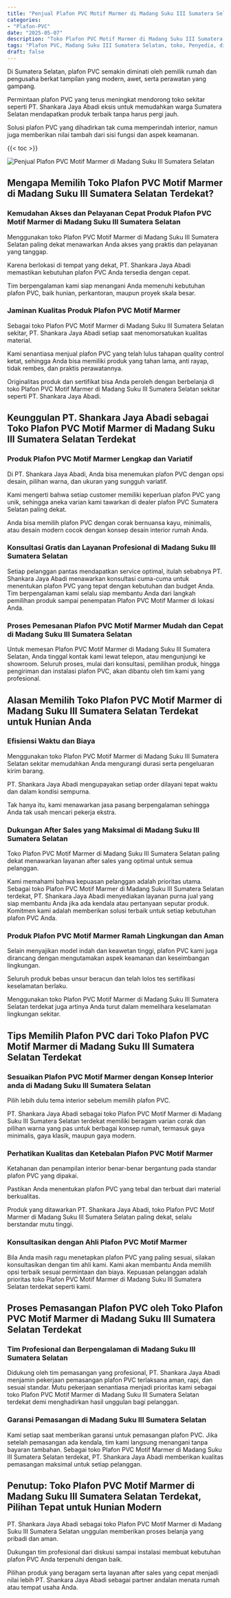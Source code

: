 ```yaml
---
title: "Penjual Plafon PVC Motif Marmer di Madang Suku III Sumatera Selatan"
categories: 
- "Plafon-PVC"
date: "2025-05-07"
description: "Toko Plafon PVC Motif Marmer di Madang Suku III Sumatera Selatan bagi hunian, office, serta gerai. Material unggulan, variasi motif, pilihan warna modern, dengan jasa instalasi dikerjakan oleh tim berpengalaman dan garansi resmi!|Servis penyediaan Plafon PVC Motif Marmer di Madang Suku III Sumatera Selatan bagi keperluan rumah, perkantoran, atau ritel, beserta produk terbaik dan pemasangan oleh tenaga ahli profesional serta jaminan resmi.|Alternatif Plafon PVC Motif Marmer di Madang Suku III Sumatera Selatan yang andal bagi hunian, office, dan gerai, bersama produk terbaik dan pemasangan oleh teknisi ahli dan garansi resmi.|Distribusi Plafon PVC Motif Marmer di Madang Suku III Sumatera Selatan untuk rumah, kantor, serta toko, dengan produk unggulan dan pemasangan dikerjakan oleh tenaga ahli profesional, disertai dengan garansi resmi.}"
tags: "Plafon PVC, Madang Suku III Sumatera Selatan, toko, Penyedia, distributor"
draft: false
---
```


Di Sumatera Selatan, plafon PVC semakin diminati oleh pemilik rumah dan pengusaha berkat tampilan yang modern, awet, serta perawatan yang gampang.

Permintaan plafon PVC yang terus meningkat mendorong toko sekitar seperti PT. Shankara Jaya Abadi eksis untuk memudahkan warga Sumatera Selatan mendapatkan produk terbaik tanpa harus pergi jauh.

Solusi plafon PVC yang dihadirkan tak cuma memperindah interior, namun juga memberikan nilai tambah dari sisi fungsi dan aspek keamanan.

{{< toc >}}

![Penjual Plafon PVC Motif Marmer di Madang Suku III Sumatera Selatan](/images/Plafon-PVC/Penjual-Plafon-PVC-Motif-Marmer-di-Madang-Suku-III-Sumatera-Selatan.png)


## Mengapa Memilih Toko Plafon PVC Motif Marmer di Madang Suku III Sumatera Selatan Terdekat?

### Kemudahan Akses dan Pelayanan Cepat Produk Plafon PVC Motif Marmer di Madang Suku III Sumatera Selatan

Menggunakan toko Plafon PVC Motif Marmer di Madang Suku III Sumatera Selatan paling dekat menawarkan Anda akses yang praktis dan pelayanan yang tanggap.

Karena berlokasi di tempat yang dekat, PT. Shankara Jaya Abadi memastikan kebutuhan plafon PVC Anda tersedia dengan cepat.

Tim berpengalaman kami siap menangani Anda memenuhi kebutuhan plafon PVC, baik hunian, perkantoran, maupun proyek skala besar.

### Jaminan Kualitas Produk Plafon PVC Motif Marmer

Sebagai toko Plafon PVC Motif Marmer di Madang Suku III Sumatera Selatan sekitar, PT. Shankara Jaya Abadi setiap saat menomorsatukan kualitas material.

Kami senantiasa menjual plafon PVC yang telah lulus tahapan quality control ketat, sehingga Anda bisa memiliki produk yang tahan lama, anti rayap, tidak rembes, dan praktis perawatannya.

Originalitas produk dan sertifikat bisa Anda peroleh dengan berbelanja di toko Plafon PVC Motif Marmer di Madang Suku III Sumatera Selatan sekitar seperti PT. Shankara Jaya Abadi.

## Keunggulan PT. Shankara Jaya Abadi sebagai Toko Plafon PVC Motif Marmer di Madang Suku III Sumatera Selatan Terdekat

### Produk Plafon PVC Motif Marmer Lengkap dan Variatif

Di PT. Shankara Jaya Abadi, Anda bisa menemukan plafon PVC dengan opsi desain, pilihan warna, dan ukuran yang sungguh variatif.

Kami mengerti bahwa setiap customer memiliki keperluan plafon PVC yang unik, sehingga aneka varian kami tawarkan di dealer plafon PVC Sumatera Selatan paling dekat.

Anda bisa memilih plafon PVC dengan corak bernuansa kayu, minimalis, atau desain modern cocok dengan konsep desain interior rumah Anda.

### Konsultasi Gratis dan Layanan Profesional di Madang Suku III Sumatera Selatan

Setiap pelanggan pantas mendapatkan service optimal, itulah sebabnya PT. Shankara Jaya Abadi menawarkan konsultasi cuma-cuma untuk menentukan plafon PVC yang tepat dengan kebutuhan dan budget Anda. Tim berpengalaman kami selalu siap membantu Anda dari langkah pemilihan produk sampai penempatan Plafon PVC Motif Marmer di lokasi Anda.

### Proses Pemesanan Plafon PVC Motif Marmer Mudah dan Cepat di Madang Suku III Sumatera Selatan

Untuk memesan Plafon PVC Motif Marmer di Madang Suku III Sumatera Selatan, Anda tinggal kontak kami lewat telepon, atau mengunjungi ke showroom. Seluruh proses, mulai dari konsultasi, pemilihan produk, hingga pengiriman dan instalasi plafon PVC, akan dibantu oleh tim kami yang profesional.

## Alasan Memilih Toko Plafon PVC Motif Marmer di Madang Suku III Sumatera Selatan Terdekat untuk Hunian Anda

### Efisiensi Waktu dan Biaya

Menggunakan toko Plafon PVC Motif Marmer di Madang Suku III Sumatera Selatan sekitar memudahkan Anda mengurangi durasi serta pengeluaran kirim barang.

PT. Shankara Jaya Abadi mengupayakan setiap order dilayani tepat waktu dan dalam kondisi sempurna.

Tak hanya itu, kami menawarkan jasa pasang berpengalaman sehingga Anda tak usah mencari pekerja ekstra.

### Dukungan After Sales yang Maksimal di Madang Suku III Sumatera Selatan

Toko Plafon PVC Motif Marmer di Madang Suku III Sumatera Selatan paling dekat menawarkan layanan after sales yang optimal untuk semua pelanggan.

Kami memahami bahwa kepuasan pelanggan adalah prioritas utama. Sebagai toko Plafon PVC Motif Marmer di Madang Suku III Sumatera Selatan terdekat, PT. Shankara Jaya Abadi menyediakan layanan purna jual yang siap membantu Anda jika ada kendala atau pertanyaan seputar produk. Komitmen kami adalah memberikan solusi terbaik untuk setiap kebutuhan plafon PVC Anda.

### Produk Plafon PVC Motif Marmer Ramah Lingkungan dan Aman

Selain menyajikan model indah dan keawetan tinggi, plafon PVC kami juga dirancang dengan mengutamakan aspek keamanan dan keseimbangan lingkungan.

Seluruh produk bebas unsur beracun dan telah lolos tes sertifikasi keselamatan berlaku.

Menggunakan toko Plafon PVC Motif Marmer di Madang Suku III Sumatera Selatan terdekat juga artinya Anda turut dalam memelihara keselamatan lingkungan sekitar.

## Tips Memilih Plafon PVC dari Toko Plafon PVC Motif Marmer di Madang Suku III Sumatera Selatan Terdekat

### Sesuaikan Plafon PVC Motif Marmer dengan Konsep Interior anda di Madang Suku III Sumatera Selatan

Pilih lebih dulu tema interior sebelum memilih plafon PVC.

PT. Shankara Jaya Abadi sebagai toko Plafon PVC Motif Marmer di Madang Suku III Sumatera Selatan terdekat memiliki beragam varian corak dan pilihan warna yang pas untuk berbagai konsep rumah, termasuk gaya minimalis, gaya klasik, maupun gaya modern.

### Perhatikan Kualitas dan Ketebalan Plafon PVC Motif Marmer

Ketahanan dan penampilan interior benar-benar bergantung pada standar plafon PVC yang dipakai.

Pastikan Anda menentukan plafon PVC yang tebal dan terbuat dari material berkualitas.

Produk yang ditawarkan PT. Shankara Jaya Abadi, toko Plafon PVC Motif Marmer di Madang Suku III Sumatera Selatan paling dekat, selalu berstandar mutu tinggi.

### Konsultasikan dengan Ahli Plafon PVC Motif Marmer

Bila Anda masih ragu menetapkan plafon PVC yang paling sesuai, silakan konsultasikan dengan tim ahli kami. Kami akan membantu Anda memilih opsi terbaik sesuai permintaan dan biaya. Kepuasan pelanggan adalah prioritas toko Plafon PVC Motif Marmer di Madang Suku III Sumatera Selatan terdekat seperti kami.

## Proses Pemasangan Plafon PVC oleh Toko Plafon PVC Motif Marmer di Madang Suku III Sumatera Selatan Terdekat

### Tim Profesional dan Berpengalaman di Madang Suku III Sumatera Selatan

Didukung oleh tim pemasangan yang profesional, PT. Shankara Jaya Abadi menjamin pekerjaan pemasangan plafon PVC terlaksana aman, rapi, dan sesuai standar. Mutu pekerjaan senantiasa menjadi prioritas kami sebagai toko Plafon PVC Motif Marmer di Madang Suku III Sumatera Selatan terdekat demi menghadirkan hasil unggulan bagi pelanggan.

### Garansi Pemasangan di Madang Suku III Sumatera Selatan

Kami setiap saat memberikan garansi untuk pemasangan plafon PVC. Jika setelah pemasangan ada kendala, tim kami langsung menangani tanpa bayaran tambahan. Sebagai toko Plafon PVC Motif Marmer di Madang Suku III Sumatera Selatan terdekat, PT. Shankara Jaya Abadi memberikan kualitas pemasangan maksimal untuk setiap pelanggan.

## Penutup: Toko Plafon PVC Motif Marmer di Madang Suku III Sumatera Selatan Terdekat, Pilihan Tepat untuk Hunian Modern

PT. Shankara Jaya Abadi sebagai toko Plafon PVC Motif Marmer di Madang Suku III Sumatera Selatan unggulan memberikan proses belanja yang pribadi dan aman.

Dukungan tim profesional dari diskusi sampai instalasi membuat kebutuhan plafon PVC Anda terpenuhi dengan baik.

Pilihan produk yang beragam serta layanan after sales yang cepat menjadi nilai lebih PT. Shankara Jaya Abadi sebagai partner andalan menata rumah atau tempat usaha Anda.